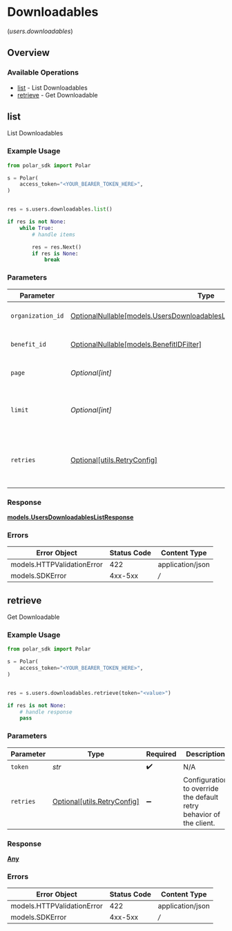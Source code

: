 # Downloadables
(*users.downloadables*)

## Overview

### Available Operations

* [list](#list) - List Downloadables
* [retrieve](#retrieve) - Get Downloadable

## list

List Downloadables

### Example Usage

```python
from polar_sdk import Polar

s = Polar(
    access_token="<YOUR_BEARER_TOKEN_HERE>",
)


res = s.users.downloadables.list()

if res is not None:
    while True:
        # handle items

        res = res.Next()
        if res is None:
            break


```

### Parameters

| Parameter                                                                                                                                             | Type                                                                                                                                                  | Required                                                                                                                                              | Description                                                                                                                                           |
| ----------------------------------------------------------------------------------------------------------------------------------------------------- | ----------------------------------------------------------------------------------------------------------------------------------------------------- | ----------------------------------------------------------------------------------------------------------------------------------------------------- | ----------------------------------------------------------------------------------------------------------------------------------------------------- |
| `organization_id`                                                                                                                                     | [OptionalNullable[models.UsersDownloadablesListQueryParamOrganizationIDFilter]](../../models/usersdownloadableslistqueryparamorganizationidfilter.md) | :heavy_minus_sign:                                                                                                                                    | Filter by organization ID.                                                                                                                            |
| `benefit_id`                                                                                                                                          | [OptionalNullable[models.BenefitIDFilter]](../../models/benefitidfilter.md)                                                                           | :heavy_minus_sign:                                                                                                                                    | Filter by given benefit ID.                                                                                                                           |
| `page`                                                                                                                                                | *Optional[int]*                                                                                                                                       | :heavy_minus_sign:                                                                                                                                    | Page number, defaults to 1.                                                                                                                           |
| `limit`                                                                                                                                               | *Optional[int]*                                                                                                                                       | :heavy_minus_sign:                                                                                                                                    | Size of a page, defaults to 10. Maximum is 100.                                                                                                       |
| `retries`                                                                                                                                             | [Optional[utils.RetryConfig]](../../models/utils/retryconfig.md)                                                                                      | :heavy_minus_sign:                                                                                                                                    | Configuration to override the default retry behavior of the client.                                                                                   |

### Response

**[models.UsersDownloadablesListResponse](../../models/usersdownloadableslistresponse.md)**

### Errors

| Error Object               | Status Code                | Content Type               |
| -------------------------- | -------------------------- | -------------------------- |
| models.HTTPValidationError | 422                        | application/json           |
| models.SDKError            | 4xx-5xx                    | */*                        |


## retrieve

Get Downloadable

### Example Usage

```python
from polar_sdk import Polar

s = Polar(
    access_token="<YOUR_BEARER_TOKEN_HERE>",
)


res = s.users.downloadables.retrieve(token="<value>")

if res is not None:
    # handle response
    pass

```

### Parameters

| Parameter                                                           | Type                                                                | Required                                                            | Description                                                         |
| ------------------------------------------------------------------- | ------------------------------------------------------------------- | ------------------------------------------------------------------- | ------------------------------------------------------------------- |
| `token`                                                             | *str*                                                               | :heavy_check_mark:                                                  | N/A                                                                 |
| `retries`                                                           | [Optional[utils.RetryConfig]](../../models/utils/retryconfig.md)    | :heavy_minus_sign:                                                  | Configuration to override the default retry behavior of the client. |

### Response

**[Any](../../models/.md)**

### Errors

| Error Object               | Status Code                | Content Type               |
| -------------------------- | -------------------------- | -------------------------- |
| models.HTTPValidationError | 422                        | application/json           |
| models.SDKError            | 4xx-5xx                    | */*                        |
